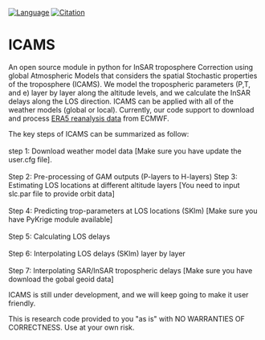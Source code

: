 [![Language](https://img.shields.io/badge/python-3.5%2B-blue.svg)](https://www.python.org/)
[![Citation](https://img.shields.io/badge/doi-10.1016%2Fj.cageo.2020JB020952-blue)](https://doi.org/10.1029/2020JB020952)


# ICAMS

An open source module in python for InSAR troposphere Correction using global Atmospheric Models that considers the spatial Stochastic properties of the troposphere (ICAMS). We model the tropospheric parameters (P,T, and e) layer by layer along the altitude levels, and we calculate the InSAR delays along the LOS direction. ICAMS can be applied with all of the weather models (global or local). Currently, our code support to download and process [ERA5 reanalysis data](https://retostauffer.org/code/Download-ERA5/) from ECMWF. 

The key steps of ICAMS can be summarized as follow: <br>  
step 1: Download weather model data [Make sure you have update the user.cfg file]. <br>  
Step 2: Pre-processing of GAM outputs (P-layers to H-layers) 
Step 3: Estimating LOS locations at different altitude layers [You need to input slc.par file to provide orbit data] <br>  
Step 4: Predicting trop-parameters at LOS locations (SKlm) [Make sure you have PyKrige module available] <br>  
Step 5: Calculating LOS delays  <br>  
Step 6: Interpolating LOS delays (SKlm) layer by layer <br>  
Step 7: Interpolating SAR/InSAR tropospheric delays [Make sure you have download the gobal geoid data] <br>  


ICAMS is still under development, and we will keep going to make it user friendly.

This is research code provided to you "as is" with NO WARRANTIES OF CORRECTNESS. Use at your own risk.

